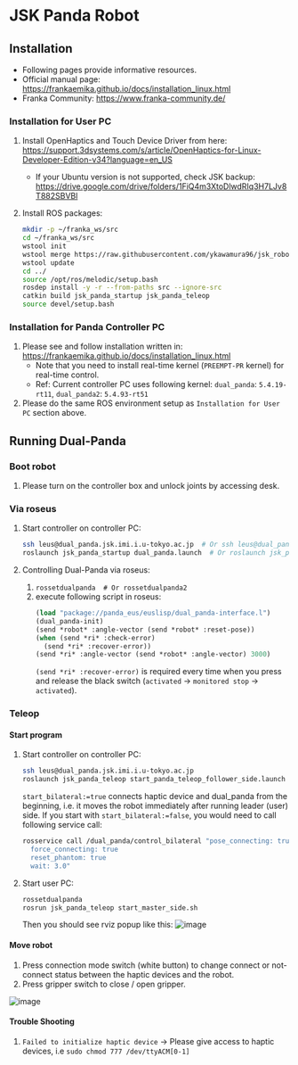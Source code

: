 # JSK Panda Robot
## Installation
- Following pages provide informative resources.
- Official manual page: https://frankaemika.github.io/docs/installation_linux.html
- Franka Community: https://www.franka-community.de/


### Installation for User PC
1. Install OpenHaptics and Touch Device Driver from here: https://support.3dsystems.com/s/article/OpenHaptics-for-Linux-Developer-Edition-v34?language=en_US
   * If your Ubuntu version is not supported, check JSK backup: https://drive.google.com/drive/folders/1FiQ4m3XtoDlwdRIq3H7LJv8T882SBVBl

2. Install ROS packages:
   ```bash
   mkdir -p ~/franka_ws/src
   cd ~/franka_ws/src
   wstool init
   wstool merge https://raw.githubusercontent.com/ykawamura96/jsk_robot/add_panda_robot/jsk_panda_robot/jsk_panda.rosinstall
   wstool update
   cd ../
   source /opt/ros/melodic/setup.bash
   rosdep install -y -r --from-paths src --ignore-src
   catkin build jsk_panda_startup jsk_panda_teleop
   source devel/setup.bash
   ```
### Installation for Panda Controller PC
1. Please see and follow installation written in: https://frankaemika.github.io/docs/installation_linux.html
   * Note that you need to install real-time kernel (`PREEMPT-PR` kernel) for real-time control.
   * Ref: Current controller PC uses following kernel:  `dual_panda`: `5.4.19-rt11`, `dual_panda2`: `5.4.93-rt51`
2. Please do the same ROS environment setup as `Installation for User PC` section above.



## Running Dual-Panda
### Boot robot
1. Please turn on the controller box and unlock joints by accessing desk.
### Via roseus
1. Start controller on controller PC:
   ```bash
   ssh leus@dual_panda.jsk.imi.i.u-tokyo.ac.jp  # Or ssh leus@dual_panda2.jsk.imi.i.u-tokyo.ac.jp
   roslaunch jsk_panda_startup dual_panda.launch  # Or roslaunch jsk_panda_startup dual_panda2.launch
   ```

2. Controlling Dual-Panda via roseus:
   1. `rossetdualpanda  # Or rossetdualpanda2`
   2. execute following script in roseus:
      ```lisp
      (load "package://panda_eus/euslisp/dual_panda-interface.l")
      (dual_panda-init)
      (send *robot* :angle-vector (send *robot* :reset-pose))
      (when (send *ri* :check-error)
        (send *ri* :recover-error))
      (send *ri* :angle-vector (send *robot* :angle-vector) 3000)
      ```
      `(send *ri* :recover-error)` is required every time when you press and release the black switch (`activated` -> `monitored stop` -> `activated`).
### Teleop
#### Start program
1. Start controller on controller PC:
   ```bash
   ssh leus@dual_panda.jsk.imi.i.u-tokyo.ac.jp
   roslaunch jsk_panda_teleop start_panda_teleop_follower_side.launch start_bilateral:=true
   ```
   `start_bilateral:=true` connects haptic device and dual_panda from the beginning, i.e. it moves the robot immediately after running leader (user) side.
   If you start with `start_bilateral:=false`, you would need to call following service call:
   ```bash
   rosservice call /dual_panda/control_bilateral "pose_connecting: true
     force_connecting: true
     reset_phantom: true
     wait: 3.0"
   ```

2. Start user PC:
   ```bash
   rossetdualpanda
   rosrun jsk_panda_teleop start_master_side.sh
   ```
   Then you should see rviz popup like this:
   ![image](https://user-images.githubusercontent.com/43567489/159150327-5e4d246b-2311-4eb4-814a-7f6fd11b6f29.png)

#### Move robot
1. Press connection mode switch (white button) to change connect or not-connect status between the haptic devices and the robot.
2. Press gripper switch to close / open gripper.

![image](https://user-images.githubusercontent.com/43567489/159150507-75122802-121e-4a22-abd1-b9540890950b.png)

#### Trouble Shooting
1. `Failed to initialize haptic device`  -> Please give access to haptic devices, i.e `sudo chmod 777 /dev/ttyACM[0-1]`


